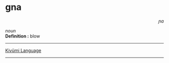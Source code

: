 
# gna

<div align="right"><i>ɲa</i></div>

*noun*  
**Definition :** blow  

---

[Kivümi Language](../README.md)

---
